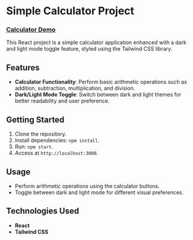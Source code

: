 # Simple Calculator Project

### [Calculator Demo](https://my-calculator-online.netlify.app/)

This React project is a simple calculator application enhanced with a dark and light mode toggle feature, styled using the Tailwind CSS library.

## Features

- **Calculator Functionality**: Perform basic arithmetic operations such as addition, subtraction, multiplication, and division.
- **Dark/Light Mode Toggle**: Switch between dark and light themes for better readability and user preference.

## Getting Started

1. Clone the repository.
2. Install dependencies: `npm install`.
3. Run: `npm start`.
4. Access at `http://localhost:3000`.

## Usage

- Perform arithmetic operations using the calculator buttons.
- Toggle between dark and light mode for different visual preferences.

## Technologies Used

- **React** 
- **Tailwind CSS**

